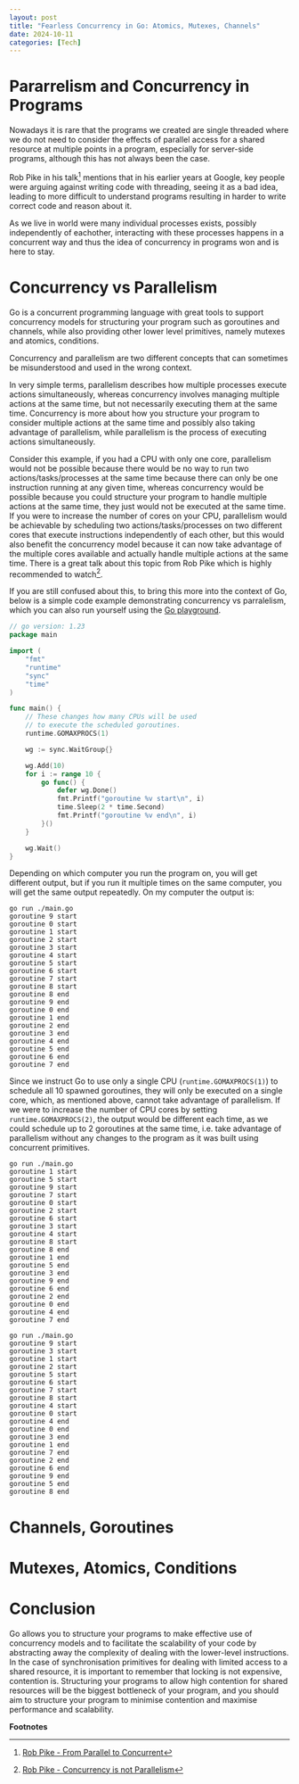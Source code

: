 ```yaml
---
layout: post
title: "Fearless Concurrency in Go: Atomics, Mutexes, Channels"
date: 2024-10-11
categories: [Tech]
---
```


# Pararrelism and Concurrency in Programs

Nowadays it is rare that the programs we created are single threaded where we do not need to consider the effects of parallel access
for a shared resource at multiple points in a program, especially for server-side programs, although this has not always been the case.

Rob Pike in his talk[^1] mentions that in his earlier years at Google, key people were arguing against writing code with threading, seeing it as a bad idea, leading to more difficult to understand programs resulting in harder to write correct code and reason about it. 

As we live in world were many individual processes exists, possibly independently of eachother, interacting with these processes happens in a concurrent way and thus the idea of concurrency in programs won and is here to stay.

# Concurrency vs Parallelism

Go is a concurrent programming language with great tools to support concurrency models for structuring your program such as goroutines and channels, while also providing other lower level primitives, namely mutexes and atomics, conditions.

Concurrency and parallelism are two different concepts that can sometimes be misunderstood and used in the wrong context.

In very simple terms, parallelism describes how multiple processes execute actions simultaneously, 
whereas concurrency involves managing multiple actions at the same time, but not necessarily executing them at the same time.
Concurrency is more about how you structure your program to consider multiple actions at the same time and possibly also taking advantage of parallelism, while parallelism is the process of executing actions simultaneously. 

Consider this example, if you had a CPU with only one core, parallelism would not be possible because there would be no way to run two actions/tasks/processes at the same time because there can only be one instruction running at any given time, whereas concurrency would be possible because you could structure your program to handle multiple actions at the same time, they just would not be executed at the same time. If you were to increase the number of cores on your CPU, parallelism would be achievable by scheduling two actions/tasks/processes on two different cores that execute instructions independently of each other, but this would also benefit the concurrency model because it can now take advantage of the multiple cores available and actually handle multiple actions at the same time. There is a great talk about this topic from Rob Pike which is highly recommended to watch[^2].

If you are still confused about this, to bring this more into the context of Go, below is a simple code example demonstrating concurrency vs parralelism, which you can also run yourself using the [Go playground](https://go.dev/play/).

```go
// go version: 1.23
package main

import (
	"fmt"
	"runtime"
	"sync"
	"time"
)

func main() {
    // These changes how many CPUs will be used
    // to execute the scheduled goroutines.
    runtime.GOMAXPROCS(1)

    wg := sync.WaitGroup{}

    wg.Add(10)
    for i := range 10 {
        go func() {
            defer wg.Done()
            fmt.Printf("goroutine %v start\n", i)
            time.Sleep(2 * time.Second)
            fmt.Printf("goroutine %v end\n", i)
        }()
    }

    wg.Wait()
}
```

Depending on which computer you run the program on, you will get different output, but if you run it multiple times on the same computer, you will get the same output repeatedly. On my computer the output is:

```
go run ./main.go
goroutine 9 start
goroutine 0 start
goroutine 1 start
goroutine 2 start
goroutine 3 start
goroutine 4 start
goroutine 5 start
goroutine 6 start
goroutine 7 start
goroutine 8 start
goroutine 8 end
goroutine 9 end
goroutine 0 end
goroutine 1 end
goroutine 2 end
goroutine 3 end
goroutine 4 end
goroutine 5 end
goroutine 6 end
goroutine 7 end
```

Since we instruct Go to use only a single CPU (`runtime.GOMAXPROCS(1)`) to schedule all 10 spawned goroutines, they will only be executed on a single core, which, as mentioned above, cannot take advantage of parallelism. If we were to increase the number of CPU cores by setting `runtime.GOMAXPROCS(2)`, the output would be different each time, as we could schedule up to 2 goroutines at the same time, i.e. take advantage of parallelism without any changes to the program as it was built using concurrent primitives.

```
go run ./main.go
goroutine 1 start
goroutine 5 start
goroutine 9 start
goroutine 7 start
goroutine 0 start
goroutine 2 start
goroutine 6 start
goroutine 3 start
goroutine 4 start
goroutine 8 start
goroutine 8 end
goroutine 1 end
goroutine 5 end
goroutine 3 end
goroutine 9 end
goroutine 6 end
goroutine 2 end
goroutine 0 end
goroutine 4 end
goroutine 7 end

go run ./main.go
goroutine 9 start
goroutine 3 start
goroutine 1 start
goroutine 2 start
goroutine 5 start
goroutine 6 start
goroutine 7 start
goroutine 8 start
goroutine 4 start
goroutine 0 start
goroutine 4 end
goroutine 0 end
goroutine 3 end
goroutine 1 end
goroutine 7 end
goroutine 2 end
goroutine 6 end
goroutine 9 end
goroutine 5 end
goroutine 8 end
```

# Channels, Goroutines

# Mutexes, Atomics, Conditions

# Conclusion
Go allows you to structure your programs to make effective use of concurrency models and to facilitate the scalability of your code by abstracting away the complexity of dealing with the lower-level instructions. In the case of synchronisation primitives for dealing with limited access to a shared resource, it is important to remember that locking is not expensive, contention is. Structuring your programs to allow high contention for shared resources will be the biggest bottleneck of your program, and you should aim to structure your program to minimise contention and maximise performance and scalability.

**Footnotes**

[^1]: [Rob Pike - From Parallel to Concurrent](https://www.youtube.com/watch?v=iTrP_EmGNmw)
[^2]: [Rob Pike - Concurrency is not Parallelism](https://www.youtube.com/watch?v=oV9rvDllKEg)
